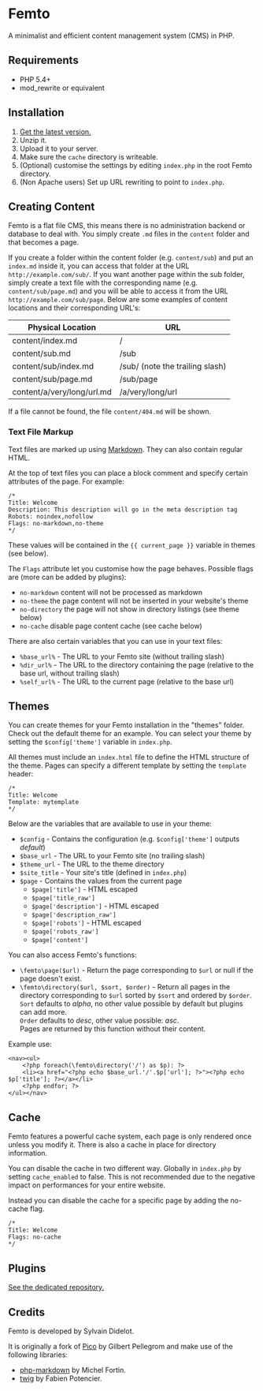 Femto
=====

A minimalist and efficient content management system (CMS) in PHP.

Requirements
------------

* PHP 5.4+
* mod_rewrite or equivalent

Installation
------------

1. [Get the latest version.](https://github.com/neckcen/femto/releases/latest)
2. Unzip it.
3. Upload it to your server.
4. Make sure the `cache` directory is writeable.
5. (Optional) customise the settings by editing `index.php` in the root Femto
directory.
6. (Non Apache users) Set up URL rewriting to point to `index.php`.

Creating Content
----------------
Femto is a flat file CMS, this means there is no administration backend or
database to deal with. You simply create `.md` files in the `content` folder
and that becomes a page.

If you create a folder within the content folder (e.g. `content/sub`) and put
an `index.md` inside it, you can access that folder at the URL
`http://example.com/sub/`. If you want another page within the sub folder,
simply create a text file with the corresponding name (e.g.
`content/sub/page.md`) and you will be able to access it from the URL
`http://example.com/sub/page`. Below are some examples of content
locations and their corresponding URL's:

Physical Location           | URL
--------------------------- | --------------------------------
content/index.md            | /
content/sub.md              | /sub
content/sub/index.md        | /sub/ (note the trailing slash)
content/sub/page.md         | /sub/page
content/a/very/long/url.md  | /a/very/long/url

If a file cannot be found, the file `content/404.md` will be shown.

### Text File Markup
Text files are marked up using
[Markdown](http://daringfireball.net/projects/markdown/syntax). They can also
contain regular HTML.

At the top of text files you can place a block comment and specify certain
attributes of the page. For example:

    /*
    Title: Welcome
    Description: This description will go in the meta description tag
    Robots: noindex,nofollow
    Flags: no-markdown,no-theme
    */

These values will be contained in the `{{ current_page }}` variable in themes
(see below).

The `Flags` attribute let you customise how the page behaves. Possible flags are
(more can be added by plugins):

* `no-markdown` content will not be processed as markdown
* `no-theme` the page content will not be inserted in your website's theme
* `no-directory` the page will not show in directory listings (see theme below)
* `no-cache` disable page content cache (see cache below)

There are also certain variables that you can use in your text files:

* `%base_url%` - The URL to your Femto site (without trailing slash)
* `%dir_url%` - The URL to the directory containing the page (relative to the 
base url, without trailing slash)
* `%self_url%` - The URL to the current page (relative to the base url)

Themes
------
You can create themes for your Femto installation in the "themes" folder. Check
out the default theme for an example. You can select your theme by setting the 
`$config['theme']` variable in `index.php`.

All themes must include an `index.html` file to define the HTML structure of the
theme. Pages can specify a different template by setting the `template` header:

    /*
    Title: Welcome
    Template: mytemplate
    */

Below are the variables that are available to use in your theme:

* `$config` - Contains the configuration (e.g. `$config['theme']` outputs
_default_)
* `$base_url` - The URL to your Femto site (no trailing slash)
* `$theme_url` - The URL to the theme directory
* `$site_title` - Your site's title (defined in `index.php`)
* `$page` - Contains the values from the current page
    * `$page['title']` - HTML escaped
    * `$page['title_raw']`
    * `$page['description']` - HTML escaped
    * `$page['description_raw']`
    * `$page['robots']` - HTML escaped
    * `$page['robots_raw']`
    * `$page['content']`

You can also access Femto's functions:

* `\femto\page($url)` - Return the page corresponding to `$url` or null if
the page doesn't exist.
* `\femto\directory($url, $sort, $order)` - Return all pages in the directory
corresponding to `$url` sorted by `$sort` and ordered by `$order`.<br/>
`Sort` defaults to _alpha_, no other value possible by default but
plugins can add more.<br/>
`Order` defaults to _desc_, other value possible: _asc_.<br/>
Pages are returned by this function without their content.

Example use:

    <nav><ul>
        <?php foreach(\femto\directory('/') as $p): ?>
        <li><a href="<?php echo $base_url.'/'.$p['url']; ?>"><?php echo $p['title']; ?></a></li>
        <?php endfor; ?>
    </ul></nav>

Cache
-----
Femto features a powerful cache system, each page is only rendered once unless
you modify it. There is also a cache in place for directory information.

You can disable the cache in two different way. Globally in `index.php` by 
setting `cache_enabled` to false. This is not recommended due to the negative
impact on performances for your entire website.

Instead you can disable the cache for a specific page by adding the no-cache
flag.

    /*
    Title: Welcome
    Flags: no-cache
    */

Plugins
-------

[See the dedicated repository.](https://github.com/neckcen/femto-plugin)

Credits
-------

Femto is developed by Sylvain Didelot.

It is originally a fork of [Pico](http://pico.dev7studios.com/) by Gilbert
Pellegrom and make use of the following libraries:

* [php-markdown](https://github.com/michelf/php-markdown) by Michel Fortin.
* [twig](http://twig.sensiolabs.org/) by Fabien Potencier.
